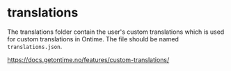 # translations

The translations folder contain the user's custom translations which is used for custom translations in Ontime.
The file should be named `translations.json`.

https://docs.getontime.no/features/custom-translations/
